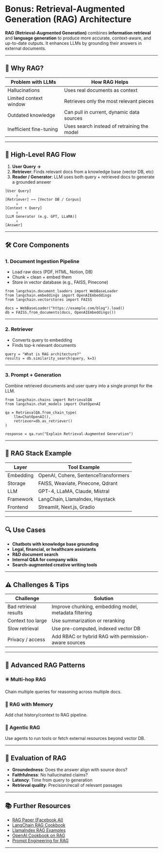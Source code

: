 # Bonus: Retrieval-Augmented Generation (RAG) Architecture

**RAG (Retrieval-Augmented Generation)** combines **information retrieval** and **language generation** to produce more accurate, context-aware, and up-to-date outputs. It enhances LLMs by grounding their answers in external documents.

---

## 🧠 Why RAG?

| Problem with LLMs          | How RAG Helps                                     |
|----------------------------|---------------------------------------------------|
| Hallucinations             | Uses real documents as context                    |
| Limited context window     | Retrieves only the most relevant pieces           |
| Outdated knowledge         | Can pull in current, dynamic data sources         |
| Inefficient fine-tuning    | Uses search instead of retraining the model       |

---

## 🔁 High-Level RAG Flow

1. **User Query →**
2. **Retriever**: Finds relevant docs from a knowledge base (vector DB, etc)
3. **Reader / Generator**: LLM uses both query + retrieved docs to generate a grounded answer

```
[User Query]
     ↓
[Retriever] ←→ [Vector DB / Corpus]
     ↓
[Context + Query]
     ↓
[LLM Generator (e.g. GPT, LLaMA)]
     ↓
[Answer]
```

---

## 🛠️ Core Components

### 1. **Document Ingestion Pipeline**

- Load raw docs (PDF, HTML, Notion, DB)
- Chunk + clean + embed them
- Store in vector database (e.g., FAISS, Pinecone)

```
from langchain.document_loaders import WebBaseLoader
from langchain.embeddings import OpenAIEmbeddings
from langchain.vectorstores import FAISS

docs = WebBaseLoader("https://example.com/blog").load()
db = FAISS.from_documents(docs, OpenAIEmbeddings())
```

---

### 2. **Retriever**

- Converts query to embedding
- Finds top-k relevant documents

```
query = "What is RAG architecture?"
results = db.similarity_search(query, k=3)
```

---

### 3. **Prompt + Generation**

Combine retrieved documents and user query into a single prompt for the LLM.

```
from langchain.chains import RetrievalQA
from langchain.chat_models import ChatOpenAI

qa = RetrievalQA.from_chain_type(
    llm=ChatOpenAI(),
    retriever=db.as_retriever()
)

response = qa.run("Explain Retrieval-Augmented Generation")
```

---

## 🧱 RAG Stack Example

| Layer       | Tool Example                        |
|-------------|-------------------------------------|
| Embedding   | OpenAI, Cohere, SentenceTransformers |
| Storage     | FAISS, Weaviate, Pinecone, Qdrant   |
| LLM         | GPT-4, LLaMA, Claude, Mistral       |
| Framework   | LangChain, LlamaIndex, Haystack     |
| Frontend    | Streamlit, Next.js, Gradio          |

---

## 🔍 Use Cases

- **Chatbots with knowledge base grounding**
- **Legal, financial, or healthcare assistants**
- **R&D document search**
- **Internal Q&A for company wikis**
- **Search-augmented creative writing tools**

---

## ⚠️ Challenges & Tips

| Challenge               | Solution                                                |
|-------------------------|---------------------------------------------------------|
| Bad retrieval results   | Improve chunking, embedding model, metadata filtering   |
| Context too large       | Use summarization or reranking                          |
| Slow retrieval          | Use pre-computed, indexed vector DB                     |
| Privacy / access        | Add RBAC or hybrid RAG with permission-aware sources    |

---

## 🧠 Advanced RAG Patterns

### ✳️ Multi-hop RAG
Chain multiple queries for reasoning across multiple docs.

### 🧵 RAG with Memory
Add chat history/context to RAG pipeline.

### 🤖 Agentic RAG
Use agents to run tools or fetch external resources beyond vector DB.

---

## 🧪 Evaluation of RAG

- **Groundedness**: Does the answer align with source docs?
- **Faithfulness**: No hallucinated claims?
- **Latency**: Time from query to generation
- **Retrieval quality**: Precision/recall of relevant passages

---

## 📚 Further Resources

- [RAG Paper (Facebook AI)](https://arxiv.org/abs/2005.11401)
- [LangChain RAG Cookbook](https://python.langchain.com/docs/use_cases/question_answering/)
- [LlamaIndex RAG Examples](https://gpt-index.readthedocs.io/en/latest/)
- [OpenAI Cookbook on RAG](https://github.com/openai/openai-cookbook/blob/main/examples/RAG_using_plugins.ipynb)
- [Prompt Engineering for RAG](https://www.promptingguide.ai/techniques/rag)

---
